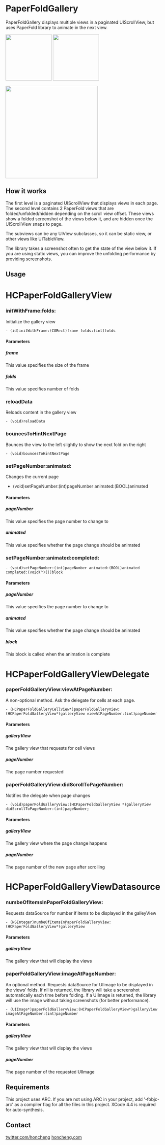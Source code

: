 PaperFoldGallery 
================

PaperFoldGallery displays multiple views in a paginated UIScrollView, but uses PaperFold library to animate in the next view. 

<img width=150 src="https://github.com/honcheng/PaperFoldGallery/raw/master/Screenshots/dispatch-1.PNG"/> <img width=150 src="https://github.com/honcheng/PaperFoldGallery/raw/master/Screenshots/dispatch-2.PNG"/>

<img width=300 src="https://github.com/honcheng/PaperFoldGallery/raw/master/Screenshots/demo.gif"/>

How it works
-----------

The first level is a paginated UIScrollView that displays views in each page. The second level contains 2 PaperFold views that are folded/unfolded/hidden depending on the scroll view offset. These views show a folded screenshot of the views below it, and are hidden once the UIScrollView snaps to page. 

The subviews can be any UIView subclasses, so it can be static view, or other views like UITableView. 

The library takes a screenshot often to get the state of the view below it. If you are using static views, you can improve the unfolding performance by providing screenshots.

Usage
-----
# HCPaperFoldGalleryView

### initWithFrame:folds:
Initialize the gallery view

    - (id)initWithFrame:(CGRect)frame folds:(int)folds

#### Parameters
##### frame
This value specifies the size of the frame
##### folds
This value specifies number of folds 

### reloadData
Reloads content in the gallery view

    - (void)reloadData

### bouncesToHintNextPage
Bounces the view to the left slightly to show the next fold on the right

    - (void)bouncesToHintNextPage

### setPageNumber:animated:
Changes the current page

   - (void)setPageNumber:(int)pageNumber animated:(BOOL)animated

#### Parameters
##### pageNumber
This value specifies the page number to change to
##### animated
This value specifies whether the page change should be animated 

### setPageNumber:animated:completed:

    - (void)setPageNumber:(int)pageNumber animated:(BOOL)animated completed:(void(^)())block

#### Parameters
##### pageNumber
This value specifies the page number to change to
##### animated
This value specifies whether the page change should be animated 
##### block
This block is called when the animation is complete

# HCPaperFoldGalleryViewDelegate

### paperFoldGalleryView:viewAtPageNumber:
A non-optional method. Ask the delegate for cells at each page.

    - (HCPaperFoldGalleryCellView*)paperFoldGalleryView:(HCPaperFoldGalleryView*)galleryView viewAtPageNumber:(int)pageNumber

#### Parameters
##### galleryView
The gallery view that requests for cell views
##### pageNumber
The page number requested

### paperFoldGalleryView:didScrollToPageNumber:
Notifies the delegate when page changes

    - (void)paperFoldGalleryView:(HCPaperFoldGalleryView *)galleryView didScrollToPageNumber:(int)pageNumber;

#### Parameters
##### galleryView
The gallery view where the page change happens
##### pageNumber
The page number of the new page after scrolling 

# HCPaperFoldGalleryViewDatasource

### numbeOfItemsInPaperFoldGalleryView:
Requests dataSource for number if items to be displayed in the galleyView

    - (NSInteger)numbeOfItemsInPaperFoldGalleryView:(HCPaperFoldGalleryView*)galleryView

#### Parameters
##### galleryView
The gallery view that will display the views

### paperFoldGalleryView:imageAtPageNumber:
An optional method. Requests dataSource for UIImage to be displayed in the views' folds. If nil is returned, the library will take a screenshot automatically each time before folding. If a UIImage is returned, the library will use the image without taking screenshots (for better performance).

    - (UIImage*)paperFoldGalleryView:(HCPaperFoldGalleryView*)galleryView imageAtPageNumber:(int)pageNumber

#### Parameters
##### galleryView
The gallery view that will display the views
##### pageNumber
The page number of the requested UIImage


Requirements
-----------

This project uses ARC. If you are not using ARC in your project, add '-fobjc-arc' as a compiler flag for all the files in this project.
XCode 4.4 is required for auto-synthesis.

Contact
------

[twitter.com/honcheng](http://twitter.com/honcheng)
[honcheng.com](http://honcheng.com)